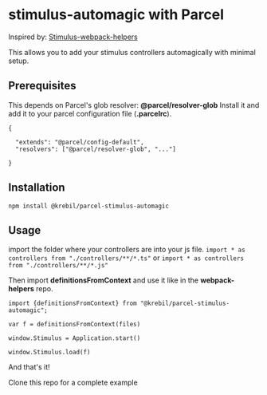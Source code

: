 # stimulus-automagic with Parcel

Inspired by: [Stimulus-webpack-helpers](https://github.com/hotwired/stimulus-webpack-helpers)

This allows you to add your stimulus controllers automagically with minimal setup. 

## Prerequisites
This depends on Parcel's glob resolver: **@parcel/resolver-glob**
Install it and add it to your parcel configuration file (**.parcelrc**).

```
{

  "extends": "@parcel/config-default",
  "resolvers": ["@parcel/resolver-glob", "..."]
  
}
```

## Installation
```
npm install @krebil/parcel-stimulus-automagic
```
## Usage
import the folder where your controllers are into your js file.
`import * as controllers from "./controllers/**/*.ts"` or `import * as controllers from "./controllers/**/*.js"`

Then import **definitionsFromContext** and use it like in the **webpack-helpers** repo.

```
import {definitionsFromContext} from "@krebil/parcel-stimulus-automagic";

var f = definitionsFromContext(files)

window.Stimulus = Application.start() 

window.Stimulus.load(f)
```

And that's it!

Clone this repo for a complete example
